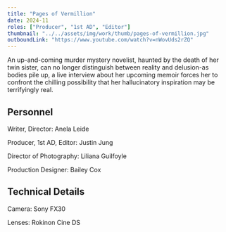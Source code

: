 ```yaml
---
title: "Pages of Vermillion"
date: 2024-11
roles: ["Producer", "1st AD", "Editor"]
thumbnail: "../../assets/img/work/thumb/pages-of-vermillion.jpg"
outboundLink: "https://www.youtube.com/watch?v=nWovUds2rZQ"
---
```

An up-and-coming murder mystery novelist, haunted by the death of her twin sister, can no longer distinguish between reality and delusion-as bodies pile up, a live interview about her upcoming memoir forces her to confront the chilling possibility that her hallucinatory inspiration may be terrifyingly real.

## Personnel
Writer, Director: Anela Leide

Producer, 1st AD, Editor: Justin Jung

Director of Photography: Liliana Guilfoyle

Production Designer: Bailey Cox

## Technical Details
Camera: Sony FX30

Lenses: Rokinon Cine DS